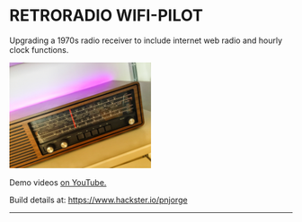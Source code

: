 # RETRORADIO WIFI-PILOT

Upgrading a 1970s radio receiver to include internet web radio and hourly clock functions.



<img src="images/cover.jpg" width="50%">


Demo videos <a href="https://www.youtube.com/user/m1nuteman" target="_blank">on YouTube.</a>

Build details at: https://www.hackster.io/pnjorge


--------------------------------


